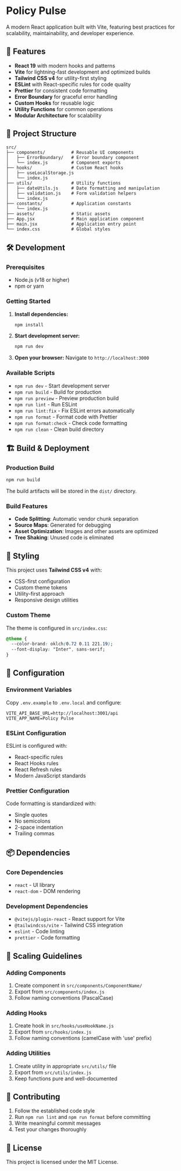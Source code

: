 # Policy Pulse

A modern React application built with Vite, featuring best practices for scalability, maintainability, and developer experience.

## 🚀 Features

- **React 19** with modern hooks and patterns
- **Vite** for lightning-fast development and optimized builds
- **Tailwind CSS v4** for utility-first styling
- **ESLint** with React-specific rules for code quality
- **Prettier** for consistent code formatting
- **Error Boundary** for graceful error handling
- **Custom Hooks** for reusable logic
- **Utility Functions** for common operations
- **Modular Architecture** for scalability

## 📁 Project Structure

```
src/
├── components/          # Reusable UI components
│   ├── ErrorBoundary/   # Error boundary component
│   └── index.js         # Component exports
├── hooks/               # Custom React hooks
│   ├── useLocalStorage.js
│   └── index.js
├── utils/               # Utility functions
│   ├── dateUtils.js     # Date formatting and manipulation
│   ├── validation.js    # Form validation helpers
│   └── index.js
├── constants/           # Application constants
│   └── index.js
├── assets/              # Static assets
├── App.jsx              # Main application component
├── main.jsx             # Application entry point
└── index.css            # Global styles
```

## 🛠️ Development

### Prerequisites

- Node.js (v18 or higher)
- npm or yarn

### Getting Started

1. **Install dependencies:**
   ```bash
   npm install
   ```

2. **Start development server:**
   ```bash
   npm run dev
   ```

3. **Open your browser:**
   Navigate to `http://localhost:3000`

### Available Scripts

- `npm run dev` - Start development server
- `npm run build` - Build for production
- `npm run preview` - Preview production build
- `npm run lint` - Run ESLint
- `npm run lint:fix` - Fix ESLint errors automatically
- `npm run format` - Format code with Prettier
- `npm run format:check` - Check code formatting
- `npm run clean` - Clean build directory

## 🏗️ Build & Deployment

### Production Build

```bash
npm run build
```

The build artifacts will be stored in the `dist/` directory.

### Build Features

- **Code Splitting**: Automatic vendor chunk separation
- **Source Maps**: Generated for debugging
- **Asset Optimization**: Images and other assets are optimized
- **Tree Shaking**: Unused code is eliminated

## 🎨 Styling

This project uses **Tailwind CSS v4** with:

- CSS-first configuration
- Custom theme tokens
- Utility-first approach
- Responsive design utilities

### Custom Theme

The theme is configured in `src/index.css`:

```css
@theme {
  --color-brand: oklch(0.72 0.11 221.19);
  --font-display: "Inter", sans-serif;
}
```

## 🔧 Configuration

### Environment Variables

Copy `.env.example` to `.env.local` and configure:

```env
VITE_API_BASE_URL=http://localhost:3001/api
VITE_APP_NAME=Policy Pulse
```

### ESLint Configuration

ESLint is configured with:
- React-specific rules
- React Hooks rules
- React Refresh rules
- Modern JavaScript standards

### Prettier Configuration

Code formatting is standardized with:
- Single quotes
- No semicolons
- 2-space indentation
- Trailing commas

## 📦 Dependencies

### Core Dependencies
- `react` - UI library
- `react-dom` - DOM rendering

### Development Dependencies
- `@vitejs/plugin-react` - React support for Vite
- `@tailwindcss/vite` - Tailwind CSS integration
- `eslint` - Code linting
- `prettier` - Code formatting

## 🚀 Scaling Guidelines

### Adding Components

1. Create component in `src/components/ComponentName/`
2. Export from `src/components/index.js`
3. Follow naming conventions (PascalCase)

### Adding Hooks

1. Create hook in `src/hooks/useHookName.js`
2. Export from `src/hooks/index.js`
3. Follow naming conventions (camelCase with 'use' prefix)

### Adding Utilities

1. Create utility in appropriate `src/utils/` file
2. Export from `src/utils/index.js`
3. Keep functions pure and well-documented

## 🤝 Contributing

1. Follow the established code style
2. Run `npm run lint` and `npm run format` before committing
3. Write meaningful commit messages
4. Test your changes thoroughly

## 📄 License

This project is licensed under the MIT License.
